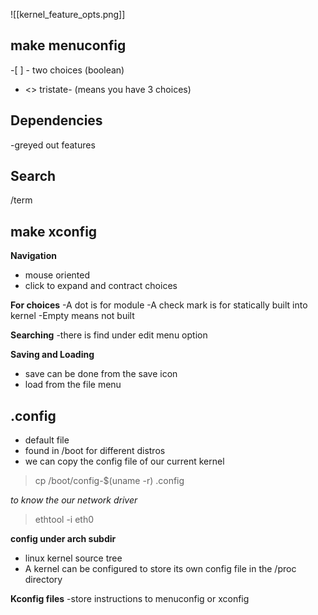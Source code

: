 

![[kernel_feature_opts.png]]
## make menuconfig
-\[ \] - two choices (boolean)
- <> tristate- (means you have 3 choices)

## Dependencies 
 -greyed out features
 
 ## Search
 /term
 
 ## make xconfig
 **Navigation**
 - mouse oriented
 - click to expand and contract choices

**For choices**
-A dot is for module
 -A check mark is for statically built into kernel
 -Empty means not built
 
 **Searching**
 -there is find under edit menu option
 
 **Saving and Loading**
 - save can be done from the save icon
 - load from the file menu

## .config
- default file 
- found in /boot for different distros
- we can copy the config file of our current kernel 
> cp /boot/config-$(uname -r) .config

*to know the our network driver*
> ethtool -i eth0

**config under arch subdir**
- linux kernel source tree
- A kernel can be configured to store its own config file in the /proc directory

**Kconfig files**
-store instructions to menuconfig or xconfig